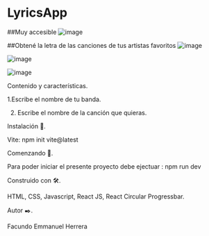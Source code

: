 # LyricsApp

##Muy accesible
![image](https://user-images.githubusercontent.com/90207514/168664657-75629312-daa3-4650-8ba2-09110b45c6a5.png)

##Obtené la letra de las canciones de tus artistas favoritos
![image](https://user-images.githubusercontent.com/90207514/168665319-2b2f2f3c-9661-4248-8d56-f90d0304125c.png)


![image](https://user-images.githubusercontent.com/90207514/168665541-dabc0a7b-d792-4a81-8f3c-ffe7d4cb65da.png)

![image](https://user-images.githubusercontent.com/90207514/168665880-b669b8bf-b7ea-482d-b443-9e707c71c386.png)



Contenido y características.

1.Escribe el nombre de tu banda.

2. Escribe el nombre de la canción que quieras.


Instalación 🔧.

Vite: npm init vite@latest

Comenzando 🚀.

Para poder iniciar el presente proyecto debe ejectuar : npm run dev

Construido con 🛠️.

HTML, CSS, Javascript, React JS, React Circular Progressbar.

Autor ✒️.

Facundo Emmanuel Herrera
